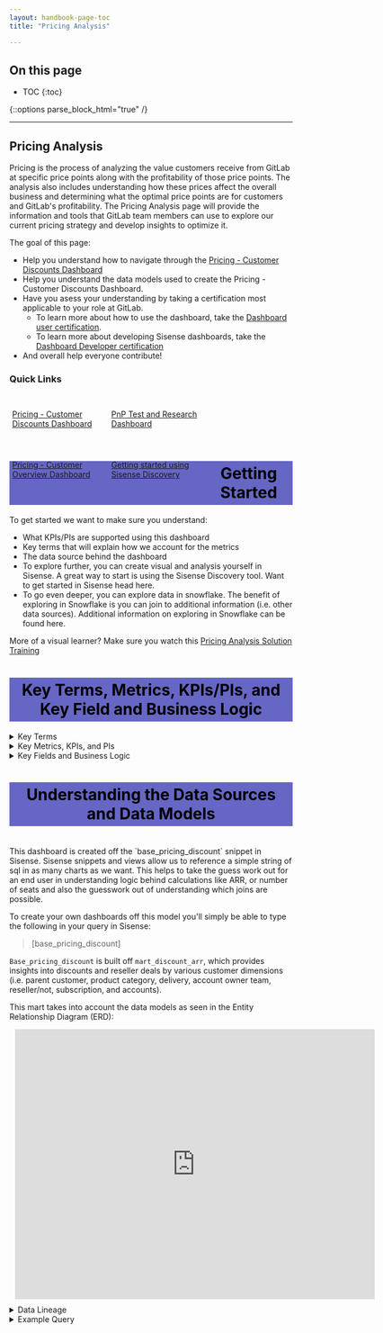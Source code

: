 ```yaml
---
layout: handbook-page-toc
title: "Pricing Analysis"

---
```

<link rel="stylesheet" type="text/css" href="/stylesheets/biztech.css" />

## On this page

- TOC
{:toc}

{::options parse_block_html="true" /}

---
## Pricing Analysis

Pricing is the process of analyzing the value customers receive from GitLab at specific price points along with the profitability of those price points. The analysis also includes understanding how these prices affect the overall business and determining what the optimal price points are for customers and GitLab's profitability. The Pricing Analysis page will provide the information and tools that GitLab team members can use to explore our current pricing strategy and develop insights to optimize it.

The goal of this page:

* Help you understand how to navigate through the [Pricing - Customer Discounts Dashboard](https://app.periscopedata.com/app/gitlab/768077/TD:-Pricing-Dashboard---Customer-Discounts)
* Help you understand the data models used to create the Pricing - Customer Discounts Dashboard.
* Have you asess your understanding by taking a certification most applicable to your role at GitLab.
    * To learn more about how to use the dashboard, take the [Dashboard user certification](https://forms.gle/AbU9KgT5hQ1hZdwu8).
    * To learn more about developing Sisense dashboards, take the [Dashboard Developer certification](https://forms.gle/4ChX74yMthXAS7Ur7)
* And overall help everyone contribute!

### Quick Links
<div class="flex-row" markdown="0" style="height:80px">
  <a href="https://app.periscopedata.com/app/gitlab/768077/Pricing-Dashboards---Customer-Discounts" class="btn btn-purple" style="width:33%;height:100%;margin:5px;float:left;display:flex;justify-content:center;align-items:center;">Pricing - Customer Discounts Dashboard</a>
  <a href="https://app.periscopedata.com/app/gitlab/735150/PnP-Analysis,-Test-and-Research" class="btn btn-purple" style="width:33%;height:100%;margin:5px;float:left;display:flex;justify-content:center;align-items:center;">PnP Test and Research Dashboard</a>
  <a href="https://app.periscopedata.com/app/gitlab/748119/Pricing---Customer-Overview" class="btn btn-purple" style="width:33%;height:100%;margin:5px;float:left;display:flex;justify-content:center;align-items:center;">Pricing - Customer Overview Dashboard</a>
  <a href="https://www.youtube.com/watch?v=F4FwRcKb95w&feature=youtu.be" class="btn btn-purple" style="width:33%;height:100%;margin:5px;float:left;display:flex;justify-content:center;align-items:center;">Getting started using Sisense Discovery</a>
</div>

<style> #headerformat {
background-color: #6666c4; color: black; padding: 5px; text-align: center;
}
</style>
<h1 id="headerformat">Getting Started </h1>

To get started we want to make sure you understand:

* What KPIs/PIs are supported using this dashboard
* Key terms that will explain how we account for the metrics
* The data source behind the dashboard
* To explore further, you can create visual and analysis yourself in Sisense. A great way to start is using the Sisense Discovery tool. Want to get started in Sisense head here.
* To go even deeper, you can explore data in snowflake. The benefit of exploring in Snowflake is you can join to additional information (i.e. other data sources). Additional information on exploring in Snowflake can be found here.

More of a visual learner? Make sure you watch this [Pricing Analysis Solution Training](https://www.youtube.com/watch?v=_lmbopJk8Eg&feature=youtu.be)


<style> #headerformat {
background-color: #6666c4; color: black; padding: 5px; text-align: center;
}
</style>
<h1 id="headerformat">Key Terms, Metrics, KPIs/PIs, and Key Field and Business Logic </h1>

<details>
<summary markdown='span'>
  Key Terms
</summary>
* <a href="https://about.gitlab.com/handbook/marketing/strategic-marketing/tiers/#overview">Product Category, Product Tier, Delivery</a>
* <a href="https://about.giab.com/handbook/sales/field-operations/gtm-resources/#segmentation">Sales Segment</a>
* <a href="https://about.gitlab.com/handbook/sales/#initial-account-owner---based-on-segment">Account Owner Team</a>
* <a href="https://about.gitlab.com/handbook/sales/sales-term-glossary/#customer)"> Customer</a>

</details>

<details>
<summary markdown='span'>
  Key Metrics, KPIs, and PIs
</summary>
* <a href= "https://about.gitlab.com/handbook/sales/sales-term-glossary">ARR </a>
* <a href= "https://about.gitlab.com/handbook/sales/sales-term-glossary/#revenue-per-licensed-user-also-known-as-arpu-or-arpa"> ARPU </a>
* <a href= "https://about.gitlab.com/handbook/sales/sales-term-glossary/#licensed-users"> Licensed Users </a>
</details>

<details>
<summary markdown='span'>
  Key Fields and Business Logic
</summary>
* Data is sourced from Zuora and Salesforce
* Percent Discount = ( Sum(ARR List Price) - Sum(ARR) ) / Sum(ARR List Price )
* ARR List Price = Annual Product List Price * Number of Seats
* Resellers are identified at the charge level by looking at the `dim_crm_account_id_invoice` of the invoice. Determining if a subscription is from a reseller or not can only be done by looking at the invoices.
* `Reporter`, `Education`, `OSS`,`Y combinator`,`Support` and `Guests` product charges can be removed from `Mart_Discount_ARR` by using the `is_excluded_from_disc_analysis=FALSE` flag as can be seen <a href = "https://gitlab.com/gitlab-data/analytics/-/blob/master/transform/snowflake-dbt/models/marts/arr/mart_discount_arr.sql#L93">here</a>)
* Self-Serve and Sales Assisted subscriptions are differentiated by looking at its `created_by_id` as can be seen [HERE](https://gitlab.com/gitlab-data/analytics/-/blob/master/transform/snowflake-dbt/models/marts/arr/mart_discount_arr.sql#L96).
</details>

<style> #headerformat {
background-color: #6666c4; color: black; padding: 5px; text-align: center;}
</style>
<h1 id="headerformat">Understanding the Data Sources and Data Models</h1>
<br>
This dashboard is created off the `base_pricing_discount` snippet in Sisense. Sisense snippets and views allow us to reference a simple string of sql in as many charts as we want. This helps to take the guess work out for an end user in understanding logic behind calculations like ARR, or number of seats and also the guesswork out of understanding which joins are possible.

To create your own dashboards off this model you'll simply be able to type the following in your query in Sisense:
>[base_pricing_discount]

`Base_pricing_discount` is built off `mart_discount_arr`, which provides insights into discounts and reseller deals by various customer dimensions (i.e. parent customer, product category, delivery, account owner team, reseller/not, subscription, and accounts).

This mart takes into account the data models as seen in the Entity Relationship Diagram (ERD):

<div style="width: 640px; height: 480px; margin: 10px; position: relative;"><iframe allowfullscreen frameborder="0" style="width:640px; height:480px" src="https://lucid.app/documents/embeddedchart/718f41f8-b223-4121-a6b7-a6b286db218b" id="EbyZiNw1jtTG"></iframe></div>



<details>
<summary markdown='span'>
  Data Lineage
</summary>
* Data is sourced from Salesforce.com and Zuora, excluding accounts from manually managed list of <a href ="https://gitlab.com/gitlab-data/analytics/-/blob/master/transform/snowflake-dbt/data/zuora_excluded_accounts.csv"> zuora excluded accounts </a>
* The dbt solution generates a dimensional model from RAW source data. Thie documentation for <a href = "https://dbt.gitlabdata.com/#!/model/model.gitlab_snowflake.mart_discount_arr">mart_discount_arr can be found here </a>, and the complete data lineages can be found at <a href = "https://dbt.gitlabdata.com/#!/model/model.gitlab_snowflake.mart_discount_arr?g_v=1&g_i=%2Bmart_discount_arr%2B"> dbt mart_discount_arr lineage chart </a>, <a href = "https://dbt.gitlabdata.com/#!/model/model.gitlab_snowflake.mart_arr?g_v=1&g_i=%2Bmart_arr%2B">dbt mart_arr lineage chart </a>
</details>

<details>
<summary markdown='span'>
  Example Query
</summary>
We have our model we are going to reference, so let's start with figuring out the discount percent has been over a given time range. We encapsulate our `base_pricing_discount` into a cte (this allows us to reference it as a dataset now), and identify what we want to create our chart on. In this case, we are looking for the discount percent so we care about two fields: `arr_list_price` and `arr`:
<br>
```
WITH base_pricing_discount AS (

  [base_pricing_discount]

)

SELECT
  (SUM(arr_list_price) - SUM(arr) ) / SUM(arr_list_price) AS discount
FROM base_pricing_discount
WHERE [effective_start_month=daterange_no_tz]
```
</details>
<br>



<style> #headerformat {
background-color: #6666c4; color: black; padding: 5px; text-align: center;
}
</style>
<h1 id="headerformat">Additional Resources </h1>

<details>
<summary markdown='span'>
  Trusted Data Solution
</summary>
See overview at [Trusted Data Framework](https://about.gitlab.com/handbook/business-technology/data-team/platform/#tdf)

[dbt guide examples](https://about.gitlab.com/handbook/business-technology/data-team/platform/dbt-guide/#trusted-data-framework) for
details and examples on implementing further tests
</details>

<details>
<summary markdown='span'>
  EDM Enterprise Dimensional Model Validations
</summary>
The [(WIP) Enterprise Dimensional Model Validation Dashboard](https://app.periscopedata.com/app/gitlab/760445/WIP:-Enterprise-Dimensional-Model-Validation-Dashboard) reports on latest Enterprise Dimensional model test and runs.
</details>

<details>
<summary markdown='span'>
  RAW Source Data Pipeline validations
</summary>
[Data Pipeline Health Validations](https://app.periscopedata.com/app/gitlab/715938/Data-Pipeline-Health-Dashboard)
</details>

<details>
<summary markdown='span'>
  Data Security Classification
</summary>
Much of the data within and supporting Pricing Analysis is [Orange](/handbook/engineering/security/data-classification-standard.html#orange) or [Yellow](/handbook/engineering/security/data-classification-standard.html#yellow). This includes ORANGE customer metadata from the account and GitLab's Non public financial information, all of which shouldn't be publicly available. Care should be taken when sharing data from this dashboard to ensure that the detail stays within GitLab as an organization and that appropriate approvals are given for any external sharing. In addition, when working with row or record level customer metadata care should always be taken to avoid saving any data on personal devices or laptops. This data should remain in [Snowflake](/handbook/business-technology/data-team/platform/#data-warehouse) and [Sisense](/handbook/business-technology/data-team/platform/periscope/) and should ideally be shared only through those applications unless otherwise approved.

**ORANGE**

- Description: Customer and Personal data at the row or record level.
- Objects:
  - `dim_billing_accounts`
  - `dim_crm_accounts`

**YELLOW**

- Description: GitLab Financial data, which includes aggregations or totals.
- Objects:
  - `dim_subscriptions`
  - `fct_charges`
  - `fct_invoice_items`
  - `fct_mrr`
</details>

<details>
<summary markdown='span'>
  Solution Ownership
</summary>
* Source System Owner:
  * Salesforce: `@jbrennan1`
  * Zuora: `@andrew_murray`
* Source System Subject Matter Expert:
  * Salesforce: `@jbrennan1`
  * Zuora: `@andrew_murray`
* Data Team Subject Matter Expert: `@paul_armstrong` `@jeanpeguero` `@jjstark` `@iweeks`
</details>

